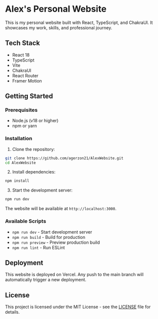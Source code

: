 # Alex's Personal Website

This is my personal website built with React, TypeScript, and ChakraUI. It showcases my work, skills, and professional journey.

## Tech Stack

- React 18
- TypeScript
- Vite
- ChakraUI
- React Router
- Framer Motion

## Getting Started

### Prerequisites

- Node.js (v18 or higher)
- npm or yarn

### Installation

1. Clone the repository:
```bash
git clone https://github.com/agerzon21/AlexWebsite.git
cd AlexWebsite
```

2. Install dependencies:
```bash
npm install
```

3. Start the development server:
```bash
npm run dev
```

The website will be available at `http://localhost:3000`.

### Available Scripts

- `npm run dev` - Start development server
- `npm run build` - Build for production
- `npm run preview` - Preview production build
- `npm run lint` - Run ESLint

## Deployment

This website is deployed on Vercel. Any push to the main branch will automatically trigger a new deployment.

## License

This project is licensed under the MIT License - see the [LICENSE](LICENSE) file for details. 